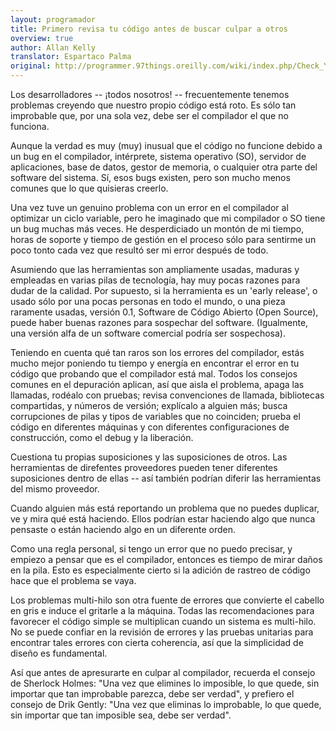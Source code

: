 ```yaml
---
layout: programador
title: Primero revisa tu código antes de buscar culpar a otros
overview: true
author: Allan Kelly
translator: Espartaco Palma
original: http://programmer.97things.oreilly.com/wiki/index.php/Check_Your_Code_First_before_Looking_to_Blame_Others
---
```


Los desarrolladores -- ¡todos nosotros! -- frecuentemente tenemos
problemas creyendo que nuestro propio código está roto. Es sólo tan
improbable que, por una sola vez, debe ser el compilador el que no
funciona.

Aunque la verdad es muy (muy) inusual que el código no funcione debido a
un bug en el compilador, intérprete, sistema operativo (SO), servidor de
aplicaciones, base de datos, gestor de memoria, o cualquier otra parte
del software del sistema. Sí, esos bugs existen, pero son mucho menos
comunes que lo que quisieras creerlo.

Una vez tuve un genuino problema con un error en el compilador al
optimizar un ciclo variable, pero he imaginado que mi compilador o SO
tiene un bug muchas más veces. He desperdiciado un montón de mi tiempo,
horas de soporte y tiempo de gestión en el proceso sólo para sentirme un
poco tonto cada vez que resultó ser mi error después de todo.

Asumiendo que las herramientas son ampliamente usadas, maduras y
empleadas en varias pilas de tecnología, hay muy pocas razones para
dudar de la calidad. Por supuesto, si la herramienta es un 'early
release', o usado sólo por una pocas personas en todo el mundo, o una
pieza raramente usadas, versión 0.1, Software de Código Abierto (Open
Source), puede haber buenas razones para sospechar del software.
(Igualmente, una versión alfa de un software comercial podría ser
sospechosa).

Teniendo en cuenta qué tan raros son los errores del compilador, estás
mucho mejor poniendo tu tiempo y energía en encontrar el error en tu
código que probando que el compilador está mal. Todos los consejos
comunes en el depuración aplican, así que aisla el problema, apaga las
llamadas, rodéalo con pruebas; revisa convenciones de llamada,
bibliotecas compartidas, y números de versión; explícalo a alguien más;
busca corrupciones de pilas y tipos de variables que no coinciden;
prueba el código en diferentes máquinas y con diferentes configuraciones
de construcción, como el debug y la liberación.

Cuestiona tu propias suposiciones y las suposiciones de otros. Las
herramientas de direfentes proveedores pueden tener diferentes
suposiciones dentro de ellas -- así también podrían diferir las
herramientas del mismo proveedor.

Cuando alguien más está reportando un problema que no puedes duplicar,
ve y mira qué está haciendo. Ellos podrían estar haciendo algo que nunca
pensaste o están haciendo algo en un diferente orden.

Como una regla personal, si tengo un error que no puedo precisar, y
empiezo a pensar que es el compilador, entonces es tiempo de mirar daños
en la pila. Esto es especialmente cierto si la adición de rastreo de
código hace que el problema se vaya.

Los problemas multi-hilo son otra fuente de errores que convierte el
cabello en gris e induce el gritarle a la máquina. Todas las
recomendaciones para favorecer el código simple se multiplican cuando un
sistema es multi-hilo. No se puede confiar en la revisión de errores y
las pruebas unitarias para encontrar tales errores con cierta
coherencia, así que la simplicidad de diseño es fundamental.

Así que antes de apresurarte en culpar al compilador, recuerda el
consejo de Sherlock Holmes: "Una vez que elimines lo imposible, lo que
quede, sin importar que tan improbable parezca, debe ser verdad", y
prefiero el consejo de Drik Gently: "Una vez que eliminas lo improbable,
lo que quede, sin importar que tan imposible sea, debe ser verdad".

